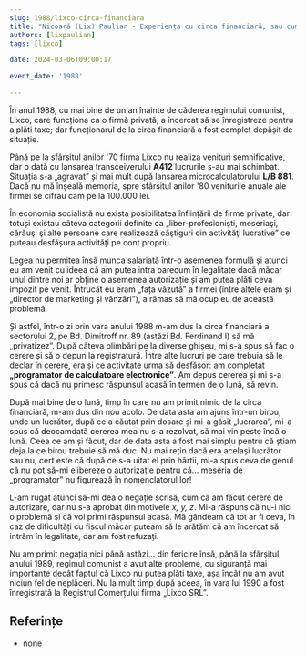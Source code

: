 ```yaml
---
slug: 1988/lixco-circa-financiara
title: "Nicoară (Lix) Paulian - Experiența cu circa financiară, sau cum ne-au dat cu nomenclatoru'n cap"
authors: [lixpaulian]
tags: [lixco]

date: 2024-03-06T09:00:17

event_date: '1988'

---
```


În anul 1988, cu mai bine de un an înainte de căderea regimului comunist,
Lixco, care funcționa ca o firmă privată, a încercat să se înregistreze pentru
a plăti taxe; dar funcționarul de la circa financiară a fost complet
depășit de situație.

<!-- truncate -->

Până pe la sfârșitul anilor '70 firma Lixco nu realiza venituri semnificative, dar o dată cu lansarea transceiverului **A412** lucrurile s-au mai schimbat. Situația s-a „agravat” și mai mult după lansarea microcalculatorului **L/B 881**. Dacă nu mă înșeală memoria, spre sfârșitul anilor '80 veniturile anuale ale firmei se cifrau cam pe la 100.000 lei.

În economia socialistă nu exista posibilitatea înființării de firme private, dar totuși existau câteva categorii definite ca „liber-profesionişti, meseriaşi, cărăuşi şi alte persoane care realizează câştiguri din activităţi lucrative” ce puteau desfășura activități pe cont propriu.

Legea nu permitea însă munca salariată într-o asemenea formulă și atunci eu am venit cu ideea că am putea intra oarecum în legalitate dacă măcar unul dintre noi ar obține o asemenea autorizație și am putea plăti ceva impozit pe venit. Întrucât eu eram „fața văzută” a firmei (între altele eram și „director de marketing și vânzări”), a rămas să mă ocup eu de această problemă.

Și astfel, într-o zi prin vara anului 1988 m-am dus la circa financiară a sectorului 2, pe Bd. Dimitroff nr. 89 (astăzi Bd. Ferdinand I) să mă „privatizez”. După câteva plimbări pe la diverse ghișeu, mi s-a spus să fac o cerere și să o depun la registratură. Între alte lucruri pe care trebuia să le declar în cerere, era și ce activitate urma să desfășor: am completat **„programator de calculatoare electronice”**. Am depus cererea și mi s-a spus că dacă nu primesc răspunsul acasă în termen de o lună, să revin.

După mai bine de o lună, timp în care nu am primit nimic de la circa financiară, m-am dus din nou acolo. De data asta am ajuns într-un birou, unde un lucrător, după ce a căutat prin dosare și mi-a găsit „lucrarea”, mi-a spus că deocamdată cererea mea nu s-a rezolvat, să mai vin peste încă o lună. Ceea ce am și făcut, dar de data asta a fost mai simplu pentru că știam deja la ce birou trebuie să mă duc. Nu mai rețin dacă era același lucrător sau nu, cert este că după ce s-a uitat el prin hârtii, mi-a spus ceva de genul că nu pot să-mi elibereze o autorizație pentru că... meseria de „programator” nu figurează în nomenclatorul lor!

L-am rugat atunci să-mi dea o negație scrisă, cum că am făcut cerere de autorizare, dar nu s-a aprobat din motivele *x, y, z*. Mi-a răspuns că nu-i nici o problemă și că voi primi răspunsul acasă. Mă gândeam că tot ar fi ceva, în caz de dificultăți cu fiscul măcar puteam să le arătăm că am încercat să intrăm în legalitate, dar am fost refuzați.

Nu am primit negația nici până astăzi... din fericire însă, până la sfârșitul anului 1989, regimul comunist a avut alte probleme, cu siguranță mai importante decât faptul că Lixco nu putea plăti taxe, așa încât nu am avut niciun fel de neplăceri. Nu la mult timp după aceea, în vara lui 1990 a fost înregistrată la Registrul Comerțului firma „Lixco SRL”.

## Referințe

- none
